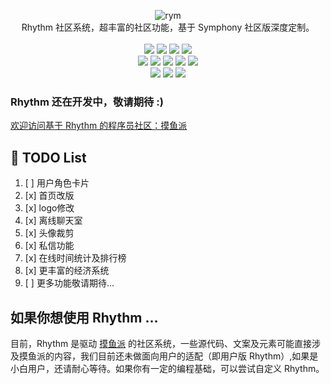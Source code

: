 <p align = "center">
<img alt="rym" src="https://pic.stackoverflow.wiki/uploadImages/115/210/212/163/2021/09/03/16/20/9c44b224-1673-45b8-848a-a480f0a5aa95.png">
<br>
Rhythm 社区系统，超丰富的社区功能，基于 Symphony 社区版深度定制。
<br><br>
<img src="https://img.shields.io/github/languages/code-size/csfwff/rhythm.svg?style=flat-square">
<img src="http://img.shields.io/badge/license-AGPLv3-orange.svg?style=flat-square">
<img src="https://img.shields.io/github/last-commit/csfwff/rhythm.svg?style=flat-square">
<img src="https://img.shields.io/github/issues-pr-closed/csfwff/rhythm.svg?style=flat-square">
<br>
<img src="https://img.shields.io/github/repo-size/csfwff/rhythm?style=flat-square">
<img src="https://img.shields.io/github/languages/count/csfwff/rhythm?style=flat-square">
<img src="https://img.shields.io/github/languages/top/csfwff/rhythm?style=flat-square">
<img src="https://img.shields.io/github/issues/csfwff/rhythm?style=flat-square">
<img src="https://img.shields.io/github/issues-closed-raw/csfwff/rhythm?style=flat-square">
<br>
<img src="https://img.shields.io/github/forks/csfwff/rhythm?style=flat-square">
<img src="https://img.shields.io/github/stars/csfwff/rhythm?style=flat-square">
<img src="https://img.shields.io/github/watchers/csfwff/rhythm?style=flat-square">
</p>

### Rhythm 还在开发中，敬请期待 :)

[欢迎访问基于 Rhythm 的程序员社区：摸鱼派](https://pwl.icu)

## 🚧 TODO List

1. [ ] 用户角色卡片
2. [x] 首页改版
3. [x] logo修改
4. [x] 离线聊天室
5. [x] 头像裁剪 
6. [x] 私信功能
7. [x] 在线时间统计及排行榜
8. [x] 更丰富的经济系统
9. [ ] 更多功能敬请期待...

## 如果你想使用 Rhythm ...

目前，Rhythm 是驱动 [摸鱼派](https://pwl.icu) 的社区系统，一些源代码、文案及元素可能直接涉及摸鱼派的内容，我们目前还未做面向用户的适配（即用户版 Rhythm）,如果是小白用户，还请耐心等待。如果你有一定的编程基础，可以尝试自定义 Rhythm。
